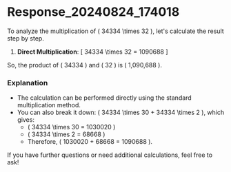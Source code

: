 # Response_20240824_174018

To analyze the multiplication of \( 34334 \times 32 \), let's calculate the result step by step.

1. **Direct Multiplication**:
   \[
   34334 \times 32 = 1090688
   \]

So, the product of \( 34334 \) and \( 32 \) is \( 1,090,688 \).

### Explanation
- The calculation can be performed directly using the standard multiplication method.
- You can also break it down: \( 34334 \times 30 + 34334 \times 2 \), which gives:
  - \( 34334 \times 30 = 1030020 \)
  - \( 34334 \times 2 = 68668 \)
  - Therefore, \( 1030020 + 68668 = 1090688 \).

If you have further questions or need additional calculations, feel free to ask!